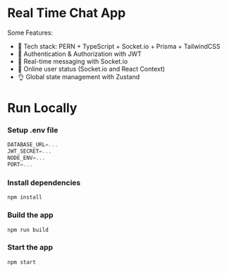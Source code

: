 # Real Time Chat App

Some Features:

-   🌟 Tech stack: PERN + TypeScript + Socket.io + Prisma + TailwindCSS
-   🎃 Authentication & Authorization with JWT
-   👾 Real-time messaging with Socket.io
-   🚀 Online user status (Socket.io and React Context)
-   👌 Global state management with Zustand

# Run Locally

### Setup .env file

```js
DATABASE_URL=...
JWT_SECRET=...
NODE_ENV=...
PORT=...
```

### Install dependencies

```shell
npm install
```

### Build the app

```shell
npm run build
```

### Start the app

```shell
npm start
```
